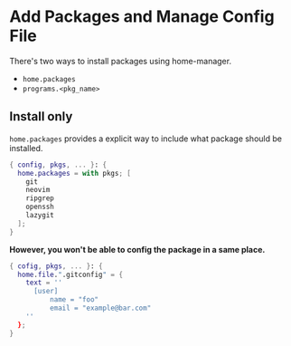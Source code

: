 # Add Packages and Manage Config File

There's two ways to install packages using home-manager.

- `home.packages`
- `programs.<pkg_name>`

## Install only

`home.packages` provides a explicit way to include what package should be installed.

```nix
{ config, pkgs, ... }: {
  home.packages = with pkgs; [
    git
    neovim
    ripgrep
    openssh
    lazygit
  ];
}
```

**However, you won't be able to config the package in a same place.**

```nix
{ cofig, pkgs, ... }: {
  home.file.".gitconfig" = {
    text = ''
      [user]
          name = "foo"
          email = "example@bar.com"
    ''
  };
}
```
